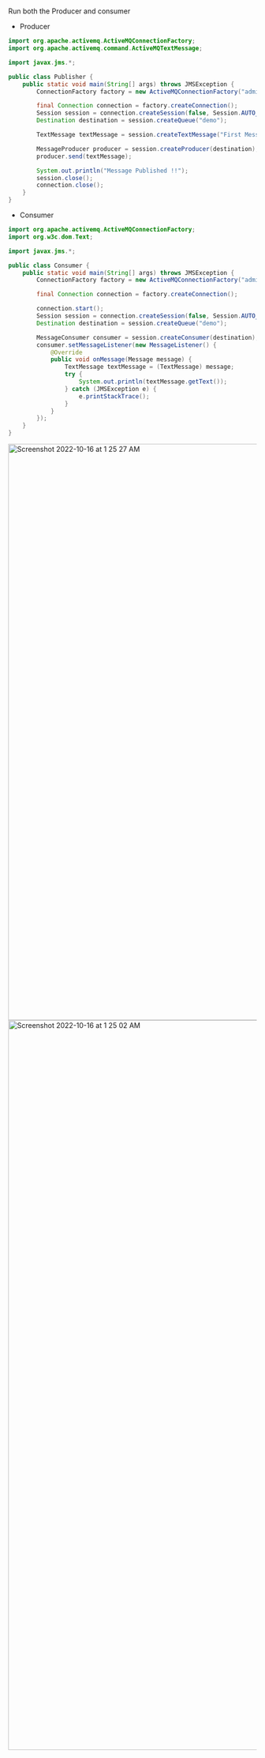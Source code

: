 #

Run both the Producer and consumer 

- Producer

```java
import org.apache.activemq.ActiveMQConnectionFactory;
import org.apache.activemq.command.ActiveMQTextMessage;

import javax.jms.*;

public class Publisher {
    public static void main(String[] args) throws JMSException {
        ConnectionFactory factory = new ActiveMQConnectionFactory("admin","admin","tcp://localhost:61616");

        final Connection connection = factory.createConnection();
        Session session = connection.createSession(false, Session.AUTO_ACKNOWLEDGE);
        Destination destination = session.createQueue("demo");

        TextMessage textMessage = session.createTextMessage("First Message!");

        MessageProducer producer = session.createProducer(destination);
        producer.send(textMessage);

        System.out.println("Message Published !!");
        session.close();
        connection.close();
    }
}
```

- Consumer

```java
import org.apache.activemq.ActiveMQConnectionFactory;
import org.w3c.dom.Text;

import javax.jms.*;

public class Consumer {
    public static void main(String[] args) throws JMSException {
        ConnectionFactory factory = new ActiveMQConnectionFactory("admin","admin","tcp://localhost:61616");

        final Connection connection = factory.createConnection();

        connection.start();
        Session session = connection.createSession(false, Session.AUTO_ACKNOWLEDGE);
        Destination destination = session.createQueue("demo");

        MessageConsumer consumer = session.createConsumer(destination);
        consumer.setMessageListener(new MessageListener() {
            @Override
            public void onMessage(Message message) {
                TextMessage textMessage = (TextMessage) message;
                try {
                    System.out.println(textMessage.getText());
                } catch (JMSException e) {
                    e.printStackTrace();
                }
            }
        });
    }
}
```
<img width="1167" alt="Screenshot 2022-10-16 at 1 25 27 AM" src="https://user-images.githubusercontent.com/54174687/196005427-d6931fab-44ff-4181-830c-7f5944695c2b.png">

<img width="1478" alt="Screenshot 2022-10-16 at 1 25 02 AM" src="https://user-images.githubusercontent.com/54174687/196005426-6e12ec98-73b2-438e-a0f0-8d97218b877a.png">

